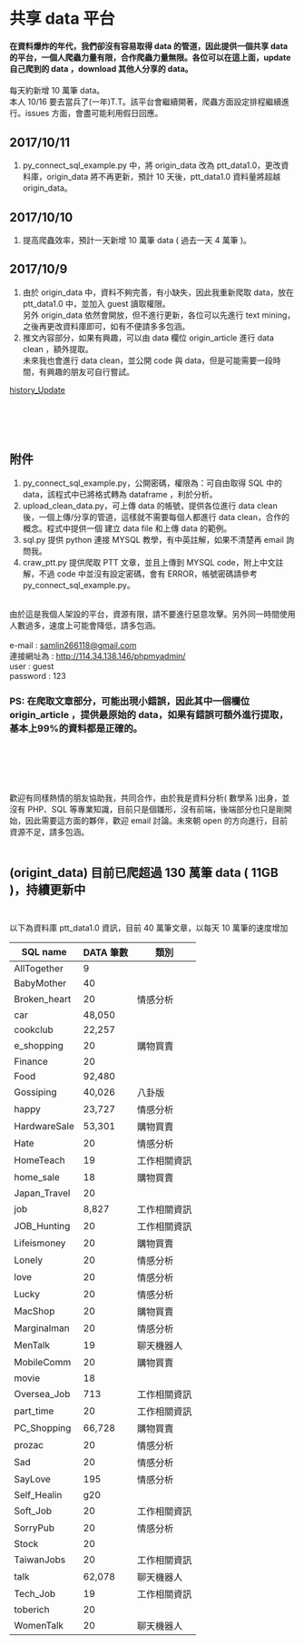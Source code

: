 # 共享 data 平台

#### 在資料爆炸的年代，我們卻沒有容易取得 data 的管道，因此提供一個共享 data 的平台，一個人爬蟲力量有限，合作爬蟲力量無限。各位可以在這上面，update 自己爬到的 data ，download 其他人分享的 data。<br>
每天約新增 10 萬筆 data。<br>
本人 10/16 要去當兵了(一年)T.T。該平台會繼續開著，爬蟲方面設定排程繼續進行。issues 方面，會盡可能利用假日回應。<br>
<!--資料科學家是當今最紅的職業，根據 CareerCast.com 網站，2016 best job is data scientist。
問題是，要如何成為資料科學家？資料取得不易，沒資料幾乎不可能成為資料科學家，，，，，，，，， -->
## 2017/10/11
1. py_connect_sql_example.py 中，將 origin_data 改為 ptt_data1.0，更改資料庫，origin_data 將不再更新，預計 10 天後，ptt_data1.0 資料量將超越 origin_data。<br>
## 2017/10/10
1. 提高爬蟲效率，預計一天新增 10 萬筆 data ( 過去一天 4 萬筆 )。<br>
## 2017/10/9 
1. 由於 origin_data 中，資料不夠完善，有小缺失，因此我重新爬取 data，放在 ptt_data1.0 中，並加入 guest 讀取權限。<br>
   另外 origin_data 依然會開放，但不進行更新，各位可以先進行 text mining，之後再更改資料庫即可，如有不便請多多包涵。
2. 推文內容部分，如果有興趣，可以由 data 欄位 origin_article 進行 data clean ，額外提取。<br>
   未來我也會進行 data clean，並公開 code 與 data，但是可能需要一段時間，有興趣的朋友可自行嘗試。


[history_Update](https://github.com/f496328mm/Crawler_and_Share/blob/master/history_Update.md)<br><br><br><br><br>

<!--
## 2017/10/3 
公開密碼，權限為：可自由取得 SQL 中的 data，該程式中已將格式轉為 dataframe ，利於分析。-->


## 附件
1. py_connect_sql_example.py，公開密碼，權限為：可自由取得 SQL 中的 data，該程式中已將格式轉為 dataframe ，利於分析。
2. upload_clean_data.py，可上傳 data 的帳號，提供各位進行 data clean 後，一個上傳/分享的管道，這樣就不需要每個人都進行 data clean，合作的概念。程式中提供一個 建立 data file 和上傳 data 的範例。
3. sql.py 提供 python 連接 MYSQL 教學，有中英註解，如果不清楚再 email 詢問我。
4. craw_ptt.py 提供爬取 PTT 文章，並且上傳到 MYSQL code，附上中文註解，不過 code 中並沒有設定密碼，會有 ERROR，帳號密碼請參考 py_connect_sql_example.py。
<br><br>


由於這是我個人架設的平台，資源有限，請不要進行惡意攻擊。另外同一時間使用人數過多，速度上可能會降低，請多包涵。<br><br>
e-mail : samlin266118@gmail.com <br>
連接網址為 : http://114.34.138.146/phpmyadmin/ <br>
user : guest <br>
password : 123 <br>
### PS: 在爬取文章部分，可能出現小錯誤，因此其中一個欄位 origin_article ，提供最原始的 data，如果有錯誤可額外進行提取，基本上99%的資料都是正確的。
<br><br><br><br><br>
歡迎有同樣熱情的朋友協助我，共同合作，由於我是資料分析( 數學系 )出身，並沒有 PHP、SQL 等專業知識，目前只是個雛形，沒有前端，後端部分也只是剛開始，因此需要這方面的夥伴，歡迎 email 討論。未來朝 open 的方向進行，目前資源不足，請多包涵。
<br><br>
<!--匯出請選擇 "test" 樣板，將會匯出所有 data ， csv 檔， big 5 編碼 -->


##  (origint_data) 目前已爬超過 130 萬筆 data ( 11GB )，持續更新中<br><br>
以下為資料庫 ptt_data1.0 資訊，目前 40 萬筆文章，以每天 10 萬筆的速度增加

|SQL name|DATA 筆數|類別|
|--------|----|-|
|AllTogether|9||
|BabyMother|40||
|Broken_heart|20|情感分析|
|car|48,050||
|cookclub|22,257||
|e_shopping|20|購物買賣|
|Finance|20||
|Food|92,480||
|Gossiping|40,026|八卦版|
|happy|23,727|情感分析|
|HardwareSale|53,301|購物買賣|
|Hate|20|情感分析|
|HomeTeach|19|工作相關資訊|
|home_sale|18|購物買賣|
|Japan_Travel|20||
|job|8,827|工作相關資訊|
|JOB_Hunting|20|工作相關資訊|
|Lifeismoney|20|購物買賣|
|Lonely|20|情感分析|
|love|20|情感分析|
|Lucky|20|情感分析|
|MacShop|20|購物買賣|
|Marginalman|20|情感分析|
|MenTalk|19|聊天機器人|
|MobileComm|20|購物買賣|
|movie|18||
|Oversea_Job|713|工作相關資訊|
|part_time|20|工作相關資訊|
|PC_Shopping|66,728|購物買賣|
|prozac|20|情感分析|
|Sad|20|情感分析|
|SayLove|195|情感分析|
|Self_Healin|g20||
|Soft_Job|20|工作相關資訊|
|SorryPub|20|情感分析|
|Stock|20||
|TaiwanJobs|20|工作相關資訊|
|talk|62,078|聊天機器人|
|Tech_Job|19|工作相關資訊|
|toberich|20||
|WomenTalk|20|聊天機器人|







